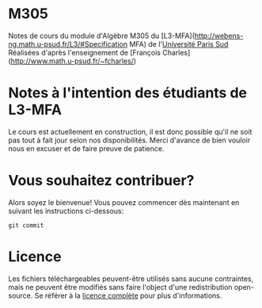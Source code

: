 # M305
Notes de cours du module d'Algèbre M305 du [L3-MFA](http://webens-ng.math.u-psud.fr/L3/#Specification MFA) de l'[Université Paris Sud](http://www.u-psud.fr/fr/index.html)
Réalisées d'après l'enseignement de [François Charles] (http://www.math.u-psud.fr/~fcharles/)

# Notes à l'intention des étudiants de L3-MFA
Le cours est actuellement en construction, il est donc possible qu'il ne soit pas tout à fait jour selon nos disponibilités. Merci d'avance de bien vouloir nous en excuser et de faire preuve de patience.

# Vous souhaitez contribuer?
Alors soyez le bienvenue! Vous pouvez commencer dès maintenant en suivant les instructions ci-dessous:

```
git commit
```


# Licence
Les fichiers téléchargeables peuvent-être utilisés sans aucune contraintes, mais ne peuvent être modifiés sans faire l'object d'une redistribution open-source.
Se référer à la [licence complète](https://github.com/IloneM/M305/raw/master/LICENSE) pour plus d'informations.
